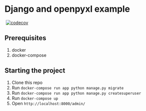 # Django and openpyxl example
[![<vguedes>](https://circleci.com/gh/vguedes/workbooks.svg?style=shield)](https://app.circleci.com/pipelines/github/vguedes/workbooks)
[![codecov](https://codecov.io/gh/vguedes/workbooks/branch/master/graph/badge.svg)](https://codecov.io/gh/vguedes/workbooks)

## Prerequisites
1. docker
1. docker-compose
## Starting the project
1. Clone this repo
1. Run `docker-compose run app python manage.py migrate`
1. Run `docker-compose run app python manage.py createsuperuser`
1. Run `docker-compose up`
1. Open `http://localhost:8000/admin/`

